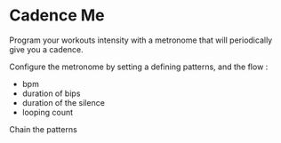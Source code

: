 # Cadence Me

Program your workouts intensity with a metronome that will periodically give you a cadence. 

Configure the metronome by setting a defining patterns, and the flow :

- bpm
- duration of bips
- duration of the silence
- looping count

Chain the patterns

